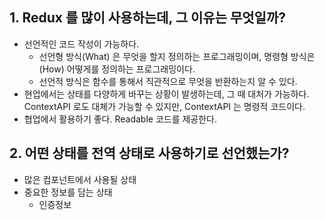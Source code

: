 ## 1. Redux 를 많이 사용하는데, 그 이유는 무엇일까?

- 선언적인 코드 작성이 가능하다.
  - 선언형 방식(What) 은 무엇을 할지 정의하는 프로그래밍이며, 명령형 방식은(How) 어떻게를 정의하는 프로그래밍이다.
  - 선언적 방식은 함수를 통해서 직관적으로 무엇을 반환하는지 알 수 있다.
- 현업에서는 상태를 다양하게 바꾸는 상황이 발생하는데, 그 때 대처가 가능하다. ContextAPI 로도 대체가 가능할 수 있지만, ContextAPI 는 명령적 코드이다.
- 협업에서 활용하기 좋다. Readable 코드를 제공한다.

## 2. 어떤 상태를 전역 상태로 사용하기로 선언했는가?

- 많은 컴포넌트에서 사용될 상태
- 중요한 정보를 담는 상태
  - 인증정보
